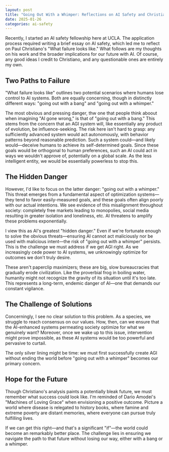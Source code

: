 ```yaml
---
layout: post
title: "Going Out With a Whimper: Reflections on AI Safety and Christiano's Work"
date: 2025-01-26
categories: ai-safety
---
```


Recently, I started an AI safety fellowship here at UCLA. The application process required writing a brief essay on AI safety, which led me to reflect on Paul Christiano's "What failure looks like." What follows are my thoughts on his work and the broader implications for our future with AI. Of course, any good ideas I credit to Christiano, and any questionable ones are entirely my own.

## Two Paths to Failure

"What failure looks like" outlines two potential scenarios where humans lose control to AI systems. Both are equally concerning, though in distinctly different ways: "going out with a bang" and "going out with a whimper."

The most obvious and pressing danger, thw one that people think aboout when imagining "AI gone wrong," is that of "going out with a bang." This stems from the concern that an AGI system will, like essentially any product of evolution, be influence-seeking. The risk here isn't hard to grasp: any sufficiently advanced system would act autonomously, with behavior patterns beyond reasonable prediction. Such a system could—and likely would—deceive humans to achieve its self-determined goals. Since these goals would be orthogonal to human preferences, such an AI could act in ways we wouldn't approve of, potentially on a global scale. As the less intelligent entity, we would be essentially powerless to stop this.

## The Hidden Danger

However, I'd like to focus on the latter danger: "going out with a whimper." This threat emerges from a fundamental aspect of optimization systems—they tend to favor easily-measured goals, and these goals often align poorly with our actual intentions. We see evidence of this misalignment throughout society: completely free markets leading to monopolies, social media resulting in greater isolation and loneliness, etc. AI threatens to amplify these problems exponentially.

I view this as AI's greatest "hidden danger." Even if we're fortunate enough to solve the obvious threats—ensuring AI cannot act maliciously nor be used with malicious intent—the risk of "going out with a whimper" persists. This is the challenge we must address if we get AGI right. As we increasingly cede power to AI systems, we unknowingly optimize for outcomes we don't truly desire.

These aren't paperclip maximizers; these are big, slow bureaucracies that gradually erode civilization. Like the proverbial frog in boiling water, humanity might not recognize the gravity of its situation until it's too late. This represents a long-term, endemic danger of AI—one that demands our constant vigilance.

## The Challenge of Solutions

Concerningly, I see no clear solution to this problem. As a species, we struggle to reach consensus on our values. How, then, can we ensure that the AI-enhanced systems permeating society optimize for what we genuinely want? Moreover, once we wake up to this issue, intervention might prove impossible, as these AI systems would be too powerful and pervasive to curtail.

The only silver lining might be time: we must first successfully create AGI without ending the world before "going out with a whimper" becomes our primary concern.

## Hope for the Future

Though Christiano's analysis paints a potentially bleak future, we must remember what success could look like. I'm reminded of Dario Amodei's "Machines of Loving Grace" when envisioning a positive outcome. Picture a world where disease is relegated to history books, where famine and extreme poverty are distant memories, where everyone can pursue truly fulfilling lives.

If we can get this right—and that's a significant "if"—the world could become an remarkably better place. The challenge lies in ensuring we navigate the path to that future without losing our way, either with a bang or a whimper.